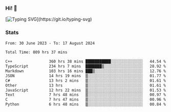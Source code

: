 ### Hi!  👋

[![Typing SVG](https://readme-typing-svg.herokuapp.com?font=Fira+Code&pause=1000&width=435&lines=Hello!+I'm+Texiwustion.)](https://git.io/typing-svg)

### Stats

<!--START_SECTION:waka-->

```txt
From: 30 June 2023 - To: 17 August 2024

Total Time: 809 hrs 37 mins

C++                360 hrs 38 mins ███████████░░░░░░░░░░░░░░   44.54 %
TypeScript         234 hrs 7 mins  ███████▒░░░░░░░░░░░░░░░░░   28.92 %
Markdown           103 hrs 16 mins ███▒░░░░░░░░░░░░░░░░░░░░░   12.76 %
JSON               14 hrs 19 mins  ▒░░░░░░░░░░░░░░░░░░░░░░░░   01.77 %
C#                 13 hrs 2 mins   ▒░░░░░░░░░░░░░░░░░░░░░░░░   01.61 %
Other              13 hrs          ▒░░░░░░░░░░░░░░░░░░░░░░░░   01.61 %
JavaScript         12 hrs 22 mins  ▒░░░░░░░░░░░░░░░░░░░░░░░░   01.53 %
Text               7 hrs 48 mins   ▒░░░░░░░░░░░░░░░░░░░░░░░░   00.97 %
C                  7 hrs 47 mins   ▒░░░░░░░░░░░░░░░░░░░░░░░░   00.96 %
Python             6 hrs 48 mins   ▒░░░░░░░░░░░░░░░░░░░░░░░░   00.84 %
```

<!--END_SECTION:waka-->
